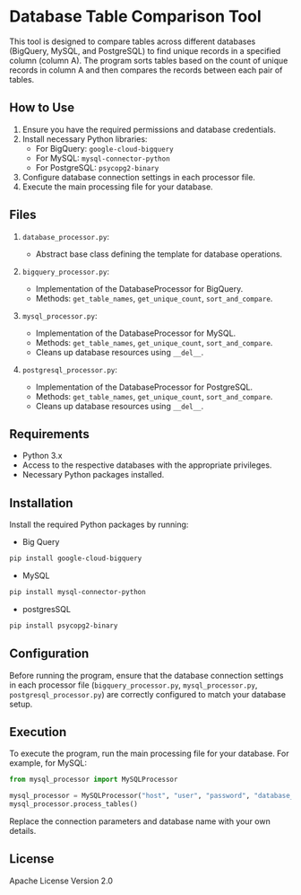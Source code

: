 # Database Table Comparison Tool

This tool is designed to compare tables across different databases (BigQuery, MySQL, and PostgreSQL) to find unique records in a specified column (column A). The program sorts tables based on the count of unique records in column A and then compares the records between each pair of tables.

## How to Use

1. Ensure you have the required permissions and database credentials.
2. Install necessary Python libraries:
   - For BigQuery: `google-cloud-bigquery`
   - For MySQL: `mysql-connector-python`
   - For PostgreSQL: `psycopg2-binary`
3. Configure database connection settings in each processor file.
4. Execute the main processing file for your database.

## Files

1. `database_processor.py`:
   - Abstract base class defining the template for database operations.

2. `bigquery_processor.py`:
   - Implementation of the DatabaseProcessor for BigQuery.
   - Methods: `get_table_names`, `get_unique_count`, `sort_and_compare`.

3. `mysql_processor.py`:
   - Implementation of the DatabaseProcessor for MySQL.
   - Methods: `get_table_names`, `get_unique_count`, `sort_and_compare`.
   - Cleans up database resources using `__del__`.

4. `postgresql_processor.py`:
   - Implementation of the DatabaseProcessor for PostgreSQL.
   - Methods: `get_table_names`, `get_unique_count`, `sort_and_compare`.
   - Cleans up database resources using `__del__`.

## Requirements

- Python 3.x
- Access to the respective databases with the appropriate privileges.
- Necessary Python packages installed.

## Installation

Install the required Python packages by running:

- Big Query
```bash
pip install google-cloud-bigquery
```

- MySQL
```bash
pip install mysql-connector-python
```

- postgresSQL
```bash
pip install psycopg2-binary
```
## Configuration

Before running the program, ensure that the database connection settings in each processor file (`bigquery_processor.py`, `mysql_processor.py`, `postgresql_processor.py`) are correctly configured to match your database setup.

## Execution

To execute the program, run the main processing file for your database. For example, for MySQL:

```python
from mysql_processor import MySQLProcessor

mysql_processor = MySQLProcessor("host", "user", "password", "database_name")
mysql_processor.process_tables()
```

Replace the connection parameters and database name with your own details.

## License

Apache License Version 2.0

